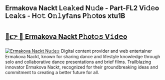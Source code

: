 ## Ermakova Nackt L𝚎a𝚔ed N𝚞𝚍e - Part-FL2 Vi𝚍𝚎o L𝚎a𝚔s - H𝚘𝚝 O𝚗𝚕yf𝚊ns P𝚑𝚘tos xtu1B

# <h2><a href="http://kf2tdwf.oniu.top/?m=Ermakova+Nackt">🔗👉 🔴 Ermakova Nackt P𝚑ot𝚘𝚜 V𝚒d𝚎o</a></h2>

[![Ermakova Nackt Nu𝚍e𝚜](https://i.imgur.com/0qMVB7G.gif)](http://kf2tdwf.oniu.top/?m=Ermakova+Nackt)
Digital content provider and web entertainer Ermakova Nackt, known for sharing dance and lifestyle knowledge through solo and collaborative dance presentations and brief films. Trailblazing innovator Ermakova Nackt, recognized for their groundbreaking ideas and commitment to creating a better future for all.  
